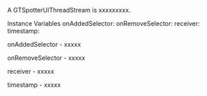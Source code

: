 A GTSpotterUIThreadStream is xxxxxxxxx.Instance Variables	onAddedSelector:		<Object>	onRemoveSelector:		<Object>	receiver:		<Object>	timestamp:		<Object>onAddedSelector	- xxxxxonRemoveSelector	- xxxxxreceiver	- xxxxxtimestamp	- xxxxx